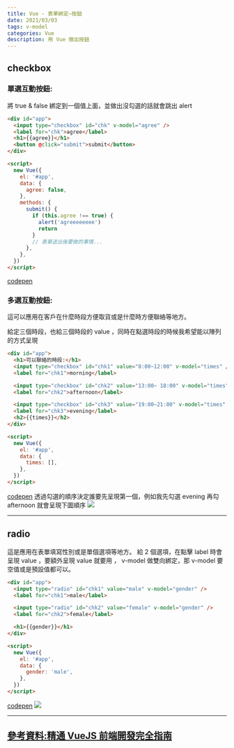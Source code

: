 ```yaml
---
title: Vue - 表單綁定—按鈕
date: 2021/03/03
tags: v-model
categories: Vue
description: 用 Vue 做出按鈕
---
```


## checkbox

### 單選互動按鈕:

將 true & false 綁定到一個值上面，並做出沒勾選的話就會跳出 alert

```html
<div id="app">
  <input type="checkbox" id="chk" v-model="agree" />
  <label for="chk">agree</label>
  <h1>{{agree}}</h1>
  <button @click="submit">submit</button>
</div>

<script>
  new Vue({
    el: '#app',
    data: {
      agree: false,
    },
    methods: {
      submit() {
        if (this.agree !== true) {
          alert('agreeeeeeee')
          return
        }
        // 表單送出後要做的事情...
      },
    },
  })
</script>
```

[codepen](https://codepen.io/gleofgja/pen/gOrapGB?editors=1010)

### 多選互動按鈕:

這可以應用在客戶在什麼時段方便取貨或是什麼時方便聯絡等地方。

給定三個時段，也給三個時段的 value ，同時在點選時段的時候我希望能以陣列的方式呈現

```html
<div id="app">
  <h1>可以聯絡的時段:</h1>
  <input type="checkbox" id="chk1" value="8:00~12:00" v-model="times" />
  <label for="chk1">morning</label>

  <input type="checkbox" id="chk2" value="13:00~ 18:00" v-model="times" />
  <label for="chk2">afternoon</label>

  <input type="checkbox" id="chk3" value="19:00~21:00" v-model="times" />
  <label for="chk3">evening</label>
  <h2>{{times}}</h2>
</div>

<script>
  new Vue({
    el: '#app',
    data: {
      times: [],
    },
  })
</script>
```

[codepen](https://codepen.io/gleofgja/pen/QWNjbmL?editors=1010)
透過勾選的順序決定誰要先呈現第一個，例如我先勾選 evening 再勾 afternoon 就會呈現下圖順序
![](https://i.imgur.com/hS7mIh0.png)

---

## radio

這是應用在表單填寫性別或是單個選項等地方。
給 2 個選項，在點擊 label 時會呈現 value ，要額外呈現 value 就要用 ， v-model 做雙向綁定，那 v-model 要空值或是預設值都可以。

```html
<div id="app">
  <input type="radio" id="chk1" value="male" v-model="gender" />
  <label for="chk1">male</label>

  <input type="radio" id="chk2" value="female" v-model="gender" />
  <label for="chk2">female</label>

  <h1>{{gender}}</h1>
</div>

<script>
  new Vue({
    el: '#app',
    data: {
      gender: 'male',
    },
  })
</script>
```

[codepen](https://codepen.io/gleofgja/pen/MWyawRj?editors=1010)
![](https://i.imgur.com/oRDSx3s.png)

---

## [參考資料:精通 VueJS 前端開發完全指南](https://hiskio.com/courses/145)
